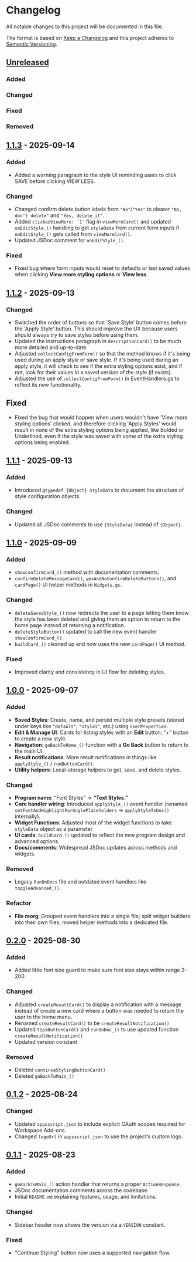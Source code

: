 # Changelog
All notable changes to this project will be documented in this file.

The format is based on [Keep a Changelog] and this project adheres to [Semantic Versioning].

## [Unreleased]
### Added
### Changed
### Fixed
### Removed

## [1.1.3] - 2025-09-14
### Added
- Added a warning paragraph to the style UI reminding users to click SAVE before clicking VIEW LESS.

### Changed
- Changed confirm delete button labels from `"No"`/`"Yes"` to clearer `"No, don't delete"` and `"Yes, delete it"`.
- Added `clickedViewMore: '1'` flag in `viewMoreCard()` and updated `onEditStyle_()` handling to get `styleData` from current form inputs if `onEditStyle_()` gets called from `viewMoreCard()`.
- Updated JSDoc comment for `onEditStyle_()`.

### Fixed
- Fixed bug where form inputs would reset to defaults or last saved values when clicking **View more styling options** or **View less**.  


## [1.1.2] - 2025-09-13
### Changed
- Switched the order of buttons so that 'Save Style' button comes before the 'Apply Style' button. This should improve the UX because users should always try to save styles before using them.
- Updated the instructions paragraph in `descriptionCard()` to be much more detailed and up-to-date.
- Adjusted `collectConfigFromForm()` so that the method knows if it's being used during an apply style or save style. If it's being used during an apply style, it will check to see if the extra styling options exist, and if not, look for their values in a saved version of the style (if exists).
- Adjusted the use of `collectConfigFromForm()` in EventHandlers.gs to reflect its new functionality.

## Fixed
- Fixed the bug that would happen when users wouldn't have 'View more styling options' clicked, and therefore clicking 'Apply Styles' would result in none of the extra styling options being applied, like Bolded or Underlined, even if the style was saved with some of the extra styling options being enabled. 


## [1.1.1] - 2025-09-13
### Added
- Introduced `@typedef {Object} StyleData` to document the structure of style configuration objects.

### Changed
- Updated all JSDoc comments to use `{StyleData}` instead of `{Object}`.


## [1.1.0] - 2025-09-09
### Added
- `showConfirmCard_()` method with documentation comments.
- `confirmDeleteMessageCard()`, `yesAndNoConfirmDeleteButtons()`, and `cardPage()` UI helper methods in `Widgets.gs`.

### Changed
- `deleteSavedStyle_()` now redirects the user to a page letting them know the style has been deleted and giving them an option to return to the home page instead of returning a notification.
- `deleteStyleButton()` updated to call the new event handler `showConfirmCard_()`.
- `buildCard_()` cleaned up and now uses the new `cardPage()` UI method.

### Fixed
- Improved clarity and consistency in UI flow for deleting styles.


## [1.0.0] - 2025-09-07
### Added
- **Saved Styles**: Create, name, and persist multiple style presets (stored under keys like `"default"`, `"style1"`, etc.) using `UserProperties`.
- **Edit & Manage UI**: Cards for listing styles with an **Edit** button; “+” button to create a new style.
- **Navigation**: `goBackToHome_()` function with a **Go Back** button to return to the main UI.
- **Result notifications**: More result notifications in things like `applyStyle_()` / `runButtonCard()`.
- **Utility helpers**: Local-storage helpers to get, save, and delete styles.

### Changed
- **Program name**: “Font Styles” → **“Text Styles.”**
- **Core handler wiring**: Introduced `applyStyle_()` event handler (renamed `setFontAndHighlightForAnglePlaceholders` → `applyStyleToDoc()` internally).
- **Widget Functions**: Adjusted most of the widget functions to take `styleData` object as a parameter
- **UI cards**: `buildCard_()` updated to reflect the new program design and advanced options.
- **Docs/comments**: Widespread JSDoc updates across methods and widgets.

### Removed
- Legacy `RunOnDocs` file and outdated event handlers like `toggleAdvanced_()`.

### Refactor
- **File reorg**: Grouped event handlers into a single file; split widget builders into their own files; moved helper methods into a dedicated file.


## [0.2.0] - 2025-08-30
### Added
- Added little font size guard to make sure font size stays within range 2-200

### Changed
- Adjusted `createResultCard()` to display a notification with a message instead of create a new card where a button was needed to return the user to the home menu.
- Renamed `createResultCard()` to be `createResultNotification()`
- Updated `tipsButtonCard()` and `runOnDoc_()` to use updated function `createResultNotification()`
- Updated version constant

### Removed
- Deleted `continueStylingButtonCard()`
- Deleted `goBackToMain_()`


## [0.1.2] - 2025-08-24
### Changed
- Updated `appsscript.json` to include explicit OAuth scopes required for Workspace Add-ons.
- Changed `logoUrl` in `appsscript.json` to use the project’s custom logo.


## [0.1.1] - 2025-08-23
### Added
- `goBackToMain_()` action handler that returns a proper `ActionResponse`.
- JSDoc documentation comments across the codebase.
- Initial `README.md` explaining features, usage, and limitations.

### Changed
- Sidebar header now shows the version via a `VERSION` constant.

### Fixed
- “Continue Styling” button now uses a supported navigation flow.

[Keep a Changelog]: https://keepachangelog.com/en/1.1.0/
[Semantic Versioning]: https://semver.org/spec/v2.0.0.html
[Unreleased]: https://github.com/SonOfAthena1/Text-Styles-Google-Docs-Extension/compare/v1.1.3...HEAD
[1.1.3]: https://github.com/SonOfAthena1/Text-Styles-Google-Docs-Extension/compare/v1.1.2...v1.1.3
[1.1.2]: https://github.com/SonOfAthena1/Text-Styles-Google-Docs-Extension/compare/v1.1.1...v1.1.2
[1.1.1]: https://github.com/SonOfAthena1/Text-Styles-Google-Docs-Extension/compare/v1.1.0...v1.1.1
[1.1.0]: https://github.com/SonOfAthena1/Text-Styles-Google-Docs-Extension/compare/v1.0.0...v1.1.0
[1.0.0]: https://github.com/SonOfAthena1/Text-Styles-Google-Docs-Extension/compare/v0.2.0...v1.0.0
[0.2.0]: https://github.com/SonOfAthena1/Text-Styles-Google-Docs-Extension/compare/v0.1.2...v0.2.0
[0.1.2]: https://github.com/SonOfAthena1/Text-Styles-Google-Docs-Extension/compare/v0.1.1...v0.1.2
[0.1.1]: https://github.com/SonOfAthena1/Text-Styles-Google-Docs-Extension/releases/tag/v0.1.1
